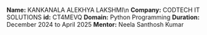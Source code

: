 **Name:** KANKANALA ALEKHYA LAKSHMI\n
**Company:** CODTECH IT SOLUTIONS
**id:** CT4MEVQ
**Domain:** Python Programming
**Duration:** December 2024 to April 2025
**Mentor:** Neela Santhosh Kumar
